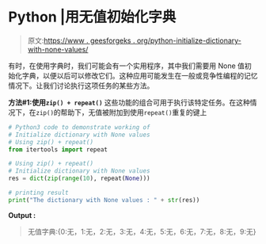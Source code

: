 # Python |用无值初始化字典

> 原文:[https://www . geesforgeks . org/python-initialize-dictionary-with-none-values/](https://www.geeksforgeeks.org/python-initialize-dictionary-with-none-values/)

有时，在使用字典时，我们可能会有一个实用程序，其中我们需要用 None 值初始化字典，以便以后可以修改它们。这种应用可能发生在一般或竞争性编程的记忆情况下。让我们讨论执行这项任务的某些方法。

**方法#1:使用`zip() + repeat()`**
这些功能的组合可用于执行该特定任务。在这种情况下，在`zip()`的帮助下，无值被附加到使用`repeat()`重复的键上

```py
# Python3 code to demonstrate working of
# Initialize dictionary with None values
# Using zip() + repeat()
from itertools import repeat

# Using zip() + repeat()
# Initialize dictionary with None values
res = dict(zip(range(10), repeat(None)))

# printing result 
print("The dictionary with None values : " + str(res))
```

**Output :**

> 无值字典:{0:无，1:无，2:无，3:无，4:无，5:无，6:无，7:无，8:无，9:无}